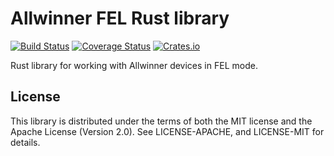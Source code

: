 # Allwinner FEL Rust library
[![Build Status][build_svg]][build_status]
[![Coverage Status](https://coveralls.io/repos/github/Razican/aw-fel-rs/badge.svg?branch=master)](https://coveralls.io/github/Razican/aw-fel-rs?branch=master)
[![Crates.io](https://meritbadge.herokuapp.com/aw-fel)](https://crates.io/crates/aw-fel)

Rust library for working with Allwinner devices in FEL mode.

## License ##

This library is distributed under the terms of both the MIT license and the
Apache License (Version 2.0). See LICENSE-APACHE, and LICENSE-MIT for details.

[build_svg]: https://travis-ci.org/Razican/aw-fel-rs.svg?branch=master
[build_status]: https://travis-ci.org/Razican/aw-fel-rs